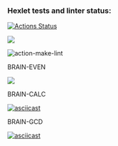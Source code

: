### Hexlet tests and linter status:

[![Actions Status](https://github.com/Shpilko/frontend-project-lvl1/workflows/hexlet-check/badge.svg)](https://github.com/Shpilko/frontend-project-lvl1/actions)

<a href="https://codeclimate.com/github/codeclimate/codeclimate/maintainability"><img src="https://api.codeclimate.com/v1/badges/a99a88d28ad37a79dbf6/maintainability" /></a>

![action-make-lint](https://github.com/Shpilko/frontend-project-lvl1/actions/workflows/github-actions.yml/badge.svg)

BRAIN-EVEN

<a href="https://asciinema.org/a/I46YrEuJ7HEcO7C3gyCzzEJ4z" target="_blank"><img src="https://asciinema.org/a/I46YrEuJ7HEcO7C3gyCzzEJ4z.svg" /></a>

BRAIN-CALC

[![asciicast](https://asciinema.org/a/MQI3uJMt7IJFQt8pha9PJQXFz.svg)](https://asciinema.org/a/MQI3uJMt7IJFQt8pha9PJQXFz)

BRAIN-GCD

[![asciicast](https://asciinema.org/a/QGZYr3wbIALYEzELrXojeFYBw.svg)](https://asciinema.org/a/QGZYr3wbIALYEzELrXojeFYBw)
